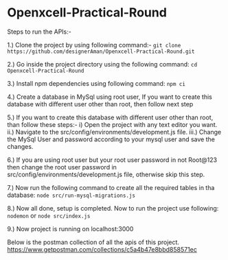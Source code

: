 # Openxcell-Practical-Round

Steps to run the APIs:-

1.) Clone the project by using following command:-
    `git clone https://github.com/designerAman/Openxcell-Practical-Round.git`

2.) Go inside the project directory using the following command:
    `cd Openxcell-Practical-Round`

3.) Install npm dependencies using following command:
    `npm ci`

4.) Create a database in MySql using root user, If you want to create this database with different user other than root, then follow next step

5.) If you want to create this database with different user other than root, than follow these steps:-
    i) Open the project with any text editor you want.
    ii.) Navigate to the src/config/environments/development.js file.
    iii.) Change the MySql User and password according to your mysql user and save the changes.

6.) If you are using root user but your root user password in not Root@123 then change the root user password in src/config/environments/development.js file, otherwise skip this step.

7.) Now run the following command to create all the required tables in tha database:
    `node src/run-mysql-migrations.js`

8.) Now all done, setup is completed. Now to run the project use following:
    `nodemon` or `node src/index.js`

9.) Now project is running on localhost:3000



Below is the postman collection of all the apis of this project.
    https://www.getpostman.com/collections/c5a4b47e8bbd858571ec